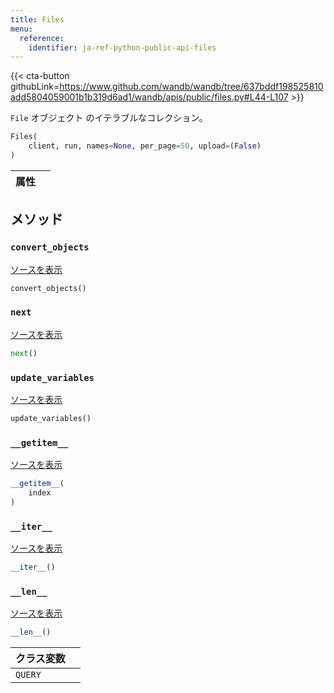 ```yaml
---
title: Files
menu:
  reference:
    identifier: ja-ref-python-public-api-files
---
```


{{< cta-button githubLink=https://www.github.com/wandb/wandb/tree/637bddf198525810add5804059001b1b319d6ad1/wandb/apis/public/files.py#L44-L107 >}}

`File` オブジェクト のイテラブルなコレクション。

```python
Files(
    client, run, names=None, per_page=50, upload=(False)
)
```

| 属性 |  |
| :--- | :--- |

## メソッド

### `convert_objects`

[ソースを表示](https://www.github.com/wandb/wandb/tree/637bddf198525810add5804059001b1b319d6ad1/wandb/apis/public/files.py#L100-L104)

```python
convert_objects()
```

### `next`

[ソースを表示](https://www.github.com/wandb/wandb/tree/637bddf198525810add5804059001b1b319d6ad1/wandb/apis/paginator.py#L72-L79)

```python
next()
```

### `update_variables`

[ソースを表示](https://www.github.com/wandb/wandb/tree/637bddf198525810add5804059001b1b319d6ad1/wandb/apis/public/files.py#L97-L98)

```python
update_variables()
```

### `__getitem__`

[ソースを表示](https://www.github.com/wandb/wandb/tree/637bddf198525810add5804059001b1b319d6ad1/wandb/apis/paginator.py#L65-L70)

```python
__getitem__(
    index
)
```

### `__iter__`

[ソースを表示](https://www.github.com/wandb/wandb/tree/637bddf198525810add5804059001b1b319d6ad1/wandb/apis/paginator.py#L26-L28)

```python
__iter__()
```

### `__len__`

[ソースを表示](https://www.github.com/wandb/wandb/tree/637bddf198525810add5804059001b1b319d6ad1/wandb/apis/paginator.py#L30-L35)

```python
__len__()
```

| クラス変数 |  |
| :--- | :--- |
|  `QUERY`<a id="QUERY"></a> |   |
